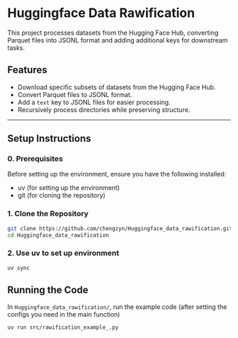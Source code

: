 # Huggingface Data Rawification

This project processes datasets from the Hugging Face Hub, converting Parquet files into JSONL format and adding additional keys for downstream tasks.

## Features

- Download specific subsets of datasets from the Hugging Face Hub.
- Convert Parquet files to JSONL format.
- Add a `text` key to JSONL files for easier processing.
- Recursively process directories while preserving structure.

---

## Setup Instructions

### 0. Prerequisites

Before setting up the environment, ensure you have the following installed:

- uv (for setting up the environment)
- git (for cloning the repository)

### 1. Clone the Repository

```bash
git clone https://github.com/chengzyn/Huggingface_data_rawification.git
cd Huggingface_data_rawification
```

### 2. Use uv to set up environment

```bash
uv sync
```

## Running the Code

In `Huggingface_data_rawification/`, run the example code (after setting the configs you need in the main function)

```bash
uv run src/rawification_example_.py
```
